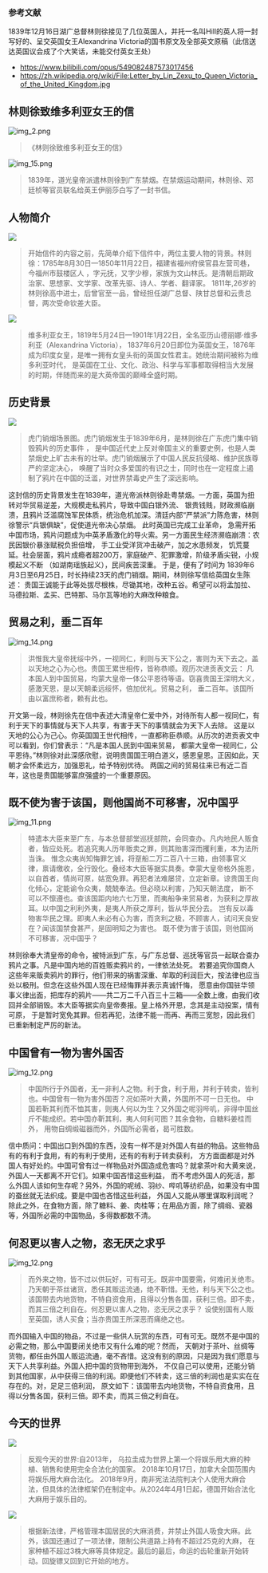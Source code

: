 
### 参考文献

1839年12月16日湖广总督林则徐接见了几位英国人，并托一名叫Hill的英人将一封写好的、呈交英国女王Alexandrina
Victoria的国书原文及全部英文原稿（此信送达英国议会成了个大笑话，未能交付英女王处）

- https://www.bilibili.com/opus/549082487573017456
- https://zh.wikipedia.org/wiki/File:Letter_by_Lin_Zexu_to_Queen_Victoria_of_the_United_Kingdom.jpg


## 林则徐致维多利亚女王的信

![img_2.png](img_2.png)

> 《林则徐致维多利亚女王的信》

![img_15.png](img_15.png)

> 1839年，道光皇帝派遣林则徐到广东禁烟。在禁烟运动期间，林则徐、邓廷桢等官员联名给英王伊丽莎白写了一封书信。

## 人物简介

![](img.png)

> 开始信件的内容之前，先简单介绍下信件中，两位主要人物的背景。林则徐：1785年8月30日—1850年11月22日，福建省福州府侯官县左营司巷，
> 今福州市鼓楼区人 ，字元抚，又字少穆，家族为文山林氏。是清朝后期政治家、思想家、文学家、改革先驱、诗人、学者、翻译家。
> 1811年,26岁的林则徐高中进士，后曾官至一品，曾经担任湖广总督、陕甘总督和云贵总督，两次受命钦差大臣。

![](img_1.png)

> 维多利亚女王，1819年5月24日—1901年1月22日，全名亚历山德丽娜·维多利亚（Alexandrina Victoria），
> 1837年6月20日即位为英国女王，1876年成为印度女皇，是唯一拥有女皇头衔的英国女性君主。她统治期间被称为维多利亚时代，
> 是英国在工业、文化、政治、科学与军事都取得相当大发展的时期，伴随而来的是大英帝国的巅峰全盛时期。

## 历史背景

![](img_10.png)
> 虎门销烟场景图。虎门销烟发生于1839年6月，是林则徐在广东虎门集中销毁鸦片的历史事件 ，
> 是中国近代史上反对帝国主义的重要史例，也是人类禁烟史上旷古未有的壮举。虎门销烟展示了中国人民反抗侵略、维护民族尊严的坚定决心，
> 唤醒了当时众多爱国的有识之士，同时也在一定程度上遏制了鸦片在中国的泛滥，对世界禁毒史产生了深远影响。

这封信的历史背景发生在1839年，道光帝派林则徐赴粤禁烟。一方面，英国为扭转对华贸易逆差，大规模走私鸦片，导致中国白银外流、
银贵钱贱，财政濒临崩溃，且鸦片泛滥腐蚀军民体质，统治危机加深。清廷内部“严禁派”力陈危害，林则徐警示“兵银俱缺”，促使道光帝决心禁烟。
此时英国已完成工业革命， 急需开拓中国市场，鸦片问题成为中英矛盾激化的导火索。另一方面民生经济濒临崩溃：农民因银价暴涨赋税负担倍增，
手工业受洋货冲击破产，加之水患频发， 饥荒蔓延。社会层面，鸦片成瘾者超200万，家庭破产、犯罪激增，阶级矛盾尖锐，小规模起义不断
（如湖南瑶族起义），民间疾苦深重。 于是，便有了时间为 1839年6月3日至6月25日，时长持续23天的虎门销烟。期间，林则徐写信给英国女生陈述：
贵国王诚能于此等处拔尽根株，尽锄其地，改种五谷。希望可以将孟加拉、马德拉斯、孟买、巴特那、马尔瓦等地的大麻改种粮食。

## 贸易之利，垂二百年

![img_14.png](img_14.png)

> 洪惟我大皇帝抚绥中外，一视同仁，利则与天下公之，害则为天下去之。盖以天地之心为心也。贵国王累世相传，皆称恭顺。观历次进贡表文云：
> 凡本国人到中国贸易，均蒙大皇帝一体公平恩待等语。窃喜贵国王深明大义，感激天恩，是以天朝柔远绥怀，倍加优礼。贸易之利，
> 垂二百年。该国所由以富庶称者，赖有此也。

开文第一段，林则徐先在信中表述大清皇帝仁爱中外，对待所有人都一视同仁，有利于天下的事情就与天下人共享，有害于天下的事情就会为天下人去除。
这是以天地的公心为己心。你英国国王世代相传，一直都称臣恭顺。从历次的进贡表文中可以看到，你们曾表示：“凡是本国人民到中国来贸易，
都蒙大皇帝一视同仁，公平恩待。”林则徐对此深感欣慰，说明贵国国王明白道义，感恩皇恩。正因如此，天朝才会怀柔远方，加强恩礼，给予特别优待。
两国之间的贸易往来已有近二百年，这也是贵国能够富庶强盛的一个重要原因。


## 既不使为害于该国，则他国尚不可移害，况中国乎

![img_11.png](img_11.png)

> 特遣本大臣来至广东，与本总督部堂巡抚部院，会同查办。凡内地民人贩食者，皆应处死。若追究夷人历年贩卖之罪，则其贻害深而攫利重，本为法所当诛。
> 惟念众夷尚知悔罪乞诚，将趸船二万二百八十三箱，由领事官义律，禀请缴收，全行毁化。叠经本大臣等据实具奏。幸蒙大皇帝格外施恩，
> 以自首者，情尚可原，姑宽免罪。再犯者法难屡贷，立定新章。谅贵国王向化倾心，定能谕令众夷，兢兢奉法。但必晓以利害，乃知天朝法度，
> 断不可以不懔遵也。查该国距内地六七万里，而夷船争来贸易者，为获利之厚故耳。以中国之利利外夷，是夷人所获之厚利，皆从华民分去。
> 岂有反以毒物害华民之理。即夷人未必有心为害，而贪利之极，不顾害人，试问天良安在？闻该国禁食甚严，是固明知之为害也。
> 既不使为害于该国，则他国尚不可移害，况中国乎？

林则徐奉大清皇帝的命令，被特派到广东，与广东总督、巡抚等官员一起联合查办鸦片之事。凡是中国内地的百姓贩卖鸦片的，一律依法处死。
若要追究你国商人这些年来贩卖鸦片的罪行，他们带来的祸害深重、牟取的利润巨大，按法律也应当处以极刑。但念在这些外国人现在已经悔罪并表示真诚忏悔，
愿意由你国驻华领事义律出面，把库存的鸦片——共二万二千八百三十三箱——全数上缴，由我们收回并全部销毁。本大臣等据实向皇帝奏报。皇上格外开恩，念其是主动投案，情有可原，
于是暂时宽免其罪。但若再犯，法律不能一而再、再而三宽恕，因此我们已重新制定严厉的新法。


## 中国曾有一物为害外国否

![img_12.png](img_12.png)
> 中国所行于外国者，无一非利人之物。利于食，利于用，并利于转卖，皆利也。中国曾有一物为害外国否？况如茶叶大黄，外国所不可一日无也。
> 中国若靳其利而不恤其害，则夷人何以为生？又外国之呢羽哔叽，非得中国丝斤不能成织。若中国亦靳其利，夷人何利可图？其余食物，自糖料姜桂而外，
> 用物自绸缎磁器而外，外国所必需者，曷可胜数。

信中质问：中国出口到外国的东西，没有一样不是对外国人有益的物品。这些物品有的有利于食用，有的有利于使用，还有的有利于转卖获利，
方方面面都是对外国人有好处的。中国可曾有过一样物品对外国造成危害吗？就拿茶叶和大黄来说，外国人一天都离不开它们。如果中国吝惜这些利益，
而不考虑外国人的死活，那么外国人该如何生存呢？另外，外国的呢绒、羽纱、哔叽等纺织品，如果没有中国的蚕丝就无法织成。要是中国也吝惜这些利益，
外国人又能从哪里谋取利润呢？除此之外，在食物方面，除了糖料、姜、肉桂等；在用品方面，除了绸缎、瓷器等，外国所必需的中国物品，多得数都数不清。


## 何忍更以害人之物，恣无厌之求乎

![img_12.png](img_12.png)
> 而外来之物，皆不过以供玩好，可有可无。既非中国要需，何难闭关绝市。乃天朝于茶丝诸货，悉任其贩运流通，绝不靳惜。无他，利与天下公之也。
> 该国带去内地货物，不特自资食用，且得以分售各国，获利三倍。即不卖，而其三倍之利自在。何忍更以害人之物，恣无厌之求乎？
> 设使别国有人贩至英国，诱人买食；当亦贵国王所深恶而痛绝之也。

而外国输入中国的物品，不过是一些供人玩赏的东西，可有可无。既然不是中国的必需之物，那么中国要闭关绝市又有什么难的呢？然而，
天朝对于茶叶、丝绸等货物，都任由外国人贩运流通，毫不吝惜。这没有别的原因，只是因为我们愿意与天下人共享利益。外国人把中国的货物带到海外，
不仅自己可以使用，还能分销到其他国家，从中获得三倍的利润。即便他们不转卖，这三倍的利润也是实实在在存在的。对，足足三倍利润，
原文如下：该国带去内地货物，不特自资食用，且得以分售各国，获利三倍。即不卖，而其三倍之利自在。


## 今天的世界

![](img_5.png)

> 反观今天的世界:自2013年，
> 乌拉圭成为世界上第一个将娱乐用大麻的种植、销售和使用完全合法化的国家。
> 2018年10月17日，加拿大全国范围内将娱乐用大麻合法化。
> 2018年9月，南非宪法法院判决个人使用大麻合法，但具体的法律框架仍在制定中。从2024年4月1日起，德国开始合法化大麻用于娱乐目的。

![](img_8.png)


> 根据新法律，严格管理本国居民的大麻消费，并禁止外国人吸食大麻。此外，该国还通过了一项法律，限制公共道路上持有不超过25克的大麻，
> 在家种植不超过3株大麻等具体规定。最后的最后，命运的齿轮重新开始转动。回旋镖又回到它开始的地方。


